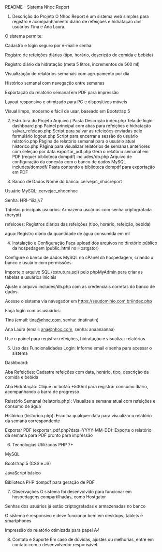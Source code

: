 README - Sistema Nhoc Report
1. Descrição do Projeto
O Nhoc Report é um sistema web simples para registro e acompanhamento diário de refeições e hidratação dos usuários Tina e Ana Laura.

O sistema permite:

Cadastro e login seguro por e-mail e senha

Registro de refeições diárias (tipo, horário, descrição de comida e bebida)

Registro diário da hidratação (meta 5 litros, incrementos de 500 ml)

Visualização de relatórios semanais com agrupamento por dia

Histórico semanal com navegação entre semanas

Exportação do relatório semanal em PDF para impressão

Layout responsivo e otimizado para PC e dispositivos móveis

Visual limpo, moderno e fácil de usar, baseado em Bootstrap 5

2. Estrutura do Projeto
Arquivo / Pasta	Descrição
index.php	Tela de login
dashboard.php	Painel principal com abas para refeições e hidratação
salvar_refeicao.php	Script para salvar as refeições enviadas pelo formulário
logout.php	Script para encerrar a sessão do usuário
relatorio.php	Página de relatório semanal para o usuário atual
historico.php	Página para visualizar relatórios de semanas anteriores com seleção por data
exportar_pdf.php	Gera o relatório semanal em PDF (requer biblioteca dompdf)
includes/db.php	Arquivo de configuração da conexão com o banco de dados MySQL
includes/dompdf/	Pasta contendo a biblioteca dompdf para exportação em PDF

3. Banco de Dados
Nome do banco: cervejac_nhocreport

Usuário MySQL: cervejac_nhocnhoc

Senha: HRI-^iiiz_v7

Tabelas principais
usuarios: Armazena usuários com senha criptografada (bcrypt)

refeicoes: Registros diários das refeições (tipo, horário, refeição, bebida)

agua: Registro diário da quantidade de água consumida em ml

4. Instalação e Configuração
Faça upload dos arquivos no diretório público da hospedagem (public_html no Hostgator)

Configure o banco de dados MySQL no cPanel da hospedagem, criando o banco e usuário com permissões

Importe o arquivo SQL (estrutura.sql) pelo phpMyAdmin para criar as tabelas e usuários iniciais

Ajuste o arquivo includes/db.php com as credenciais corretas do banco de dados

Acesse o sistema via navegador em https://seudominio.com.br/index.php

Faça login com os usuários:

Tina (email: tina@nhoc.com, senha: tinatinatin)

Ana Laura (email: ana@nhoc.com, senha: anaanaanaa)

Use o painel para registrar refeições, hidratação e visualizar relatórios

5. Uso das Funcionalidades
Login: Informe email e senha para acessar o sistema

Dashboard:

Aba Refeições: Cadastre refeições com data, horário, tipo, descrição da comida e bebida

Aba Hidratação: Clique no botão +500ml para registrar consumo diário, acompanhando a barra de progresso

Relatório Semanal (relatorio.php): Visualize a semana atual com refeições e consumo de água

Histórico (historico.php): Escolha qualquer data para visualizar o relatório da semana correspondente

Exportar PDF (exportar_pdf.php?data=YYYY-MM-DD): Exporte o relatório da semana para PDF pronto para impressão

6. Tecnologias Utilizadas
PHP 7+

MySQL

Bootstrap 5 (CSS e JS)

JavaScript básico

Biblioteca PHP dompdf para geração de PDF

7. Observações
O sistema foi desenvolvido para funcionar em hospedagens compartilhadas, como Hostgator

Senhas dos usuários já estão criptografadas e armazenadas no banco

O sistema é responsivo e deve funcionar bem em desktops, tablets e smartphones

Impressão do relatório otimizada para papel A4

8. Contato e Suporte
Em caso de dúvidas, ajustes ou melhorias, entre em contato com o desenvolvedor responsável.